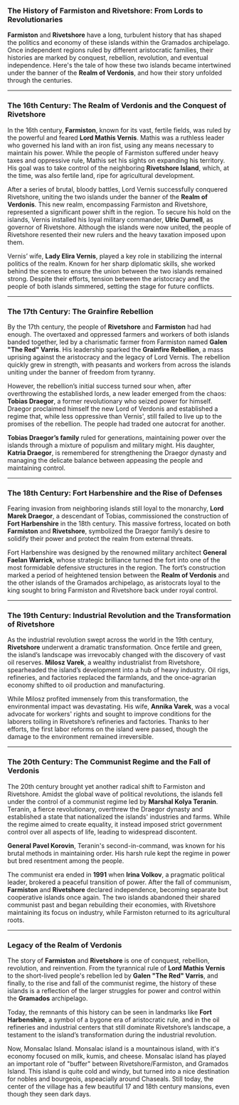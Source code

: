 ### The History of Farmiston and Rivetshore: From Lords to Revolutionaries

**Farmiston** and **Rivetshore** have a long, turbulent history that has shaped the politics and economy of these islands within the Gramados archipelago. Once independent regions ruled by different aristocratic families, their histories are marked by conquest, rebellion, revolution, and eventual independence. Here's the tale of how these two islands became intertwined under the banner of the **Realm of Verdonis**, and how their story unfolded through the centuries.

---

### **The 16th Century: The Realm of Verdonis and the Conquest of Rivetshore**

In the 16th century, **Farmiston**, known for its vast, fertile fields, was ruled by the powerful and feared **Lord Mathis Vernis**. Mathis was a ruthless leader who governed his land with an iron fist, using any means necessary to maintain his power. While the people of Farmiston suffered under heavy taxes and oppressive rule, Mathis set his sights on expanding his territory. His goal was to take control of the neighboring **Rivetshore Island**, which, at the time, was also fertile land, ripe for agricultural development.

After a series of brutal, bloody battles, Lord Vernis successfully conquered Rivetshore, uniting the two islands under the banner of the **Realm of Verdonis**. This new realm, encompassing Farmiston and Rivetshore, represented a significant power shift in the region. To secure his hold on the islands, Vernis installed his loyal military commander, **Ulric Durnell**, as governor of Rivetshore. Although the islands were now united, the people of Rivetshore resented their new rulers and the heavy taxation imposed upon them.

Vernis’ wife, **Lady Elira Vernis**, played a key role in stabilizing the internal politics of the realm. Known for her sharp diplomatic skills, she worked behind the scenes to ensure the union between the two islands remained strong. Despite their efforts, tension between the aristocracy and the people of both islands simmered, setting the stage for future conflicts.

---

### **The 17th Century: The Grainfire Rebellion**

By the 17th century, the people of **Rivetshore** and **Farmiston** had had enough. The overtaxed and oppressed farmers and workers of both islands banded together, led by a charismatic farmer from Farmiston named **Galen "The Red" Varris**. His leadership sparked the **Grainfire Rebellion**, a mass uprising against the aristocracy and the legacy of Lord Vernis. The rebellion quickly grew in strength, with peasants and workers from across the islands uniting under the banner of freedom from tyranny.

However, the rebellion’s initial success turned sour when, after overthrowing the established lords, a new leader emerged from the chaos: **Tobias Draegor**, a former revolutionary who seized power for himself. Draegor proclaimed himself the new Lord of Verdonis and established a regime that, while less oppressive than Vernis', still failed to live up to the promises of the rebellion. The people had traded one autocrat for another.

**Tobias Draegor’s family** ruled for generations, maintaining power over the islands through a mixture of populism and military might. His daughter, **Katria Draegor**, is remembered for strengthening the Draegor dynasty and managing the delicate balance between appeasing the people and maintaining control.

---

### **The 18th Century: Fort Harbenshire and the Rise of Defenses**

Fearing invasion from neighboring islands still loyal to the monarchy, **Lord Marek Draegor**, a descendant of Tobias, commissioned the construction of **Fort Harbenshire** in the 18th century. This massive fortress, located on both **Farmiston** and **Rivetshore**, symbolized the Draegor family’s desire to solidify their power and protect the realm from external threats.

Fort Harbenshire was designed by the renowned military architect **General Faelan Warrick**, whose strategic brilliance turned the fort into one of the most formidable defensive structures in the region. The fort’s construction marked a period of heightened tension between the **Realm of Verdonis** and the other islands of the Gramados archipelago, as aristocrats loyal to the king sought to bring Farmiston and Rivetshore back under royal control.

---

### **The 19th Century: Industrial Revolution and the Transformation of Rivetshore**

As the industrial revolution swept across the world in the 19th century, **Rivetshore** underwent a dramatic transformation. Once fertile and green, the island’s landscape was irrevocably changed with the discovery of vast oil reserves. **Milosz Varek**, a wealthy industrialist from Rivetshore, spearheaded the island’s development into a hub of heavy industry. Oil rigs, refineries, and factories replaced the farmlands, and the once-agrarian economy shifted to oil production and manufacturing.

While Milosz profited immensely from this transformation, the environmental impact was devastating. His wife, **Annika Varek**, was a vocal advocate for workers' rights and sought to improve conditions for the laborers toiling in Rivetshore’s refineries and factories. Thanks to her efforts, the first labor reforms on the island were passed, though the damage to the environment remained irreversible.

---

### **The 20th Century: The Communist Regime and the Fall of Verdonis**

The 20th century brought yet another radical shift to Farmiston and Rivetshore. Amidst the global wave of political revolutions, the islands fell under the control of a communist regime led by **Marshal Kolya Teranin**. Teranin, a fierce revolutionary, overthrew the Draegor dynasty and established a state that nationalized the islands' industries and farms. While the regime aimed to create equality, it instead imposed strict government control over all aspects of life, leading to widespread discontent.

**General Pavel Korovin**, Teranin's second-in-command, was known for his brutal methods in maintaining order. His harsh rule kept the regime in power but bred resentment among the people.

The communist era ended in **1991** when **Irina Volkov**, a pragmatic political leader, brokered a peaceful transition of power. After the fall of communism, **Farmiston** and **Rivetshore** declared independence, becoming separate but cooperative islands once again. The two islands abandoned their shared communist past and began rebuilding their economies, with Rivetshore maintaining its focus on industry, while Farmiston returned to its agricultural roots.

---

### **Legacy of the Realm of Verdonis**

The story of **Farmiston** and **Rivetshore** is one of conquest, rebellion, revolution, and reinvention. From the tyrannical rule of **Lord Mathis Vernis** to the short-lived people's rebellion led by **Galen "The Red" Varris**, and finally, to the rise and fall of the communist regime, the history of these islands is a reflection of the larger struggles for power and control within the **Gramados** archipelago.

Today, the remnants of this history can be seen in landmarks like **Fort Harbenshire**, a symbol of a bygone era of aristocratic rule, and in the oil refineries and industrial centers that still dominate Rivetshore’s landscape, a testament to the island’s transformation during the industrial revolution.













Now, Monsalac Island.
Monsalac island is a mountainous island, with it's economy focused on milk, kumis, and cheese.
Monsalac island has played an important role of "buffer" between Rivetshore/Farmiston, and Gramados Island.
This island is quite cold and windy, but turned into a nice destination for nobles and bourgeois, aspeacially around Chaseals. Still today, the center of the village has a few beautiful 17 and 18th century mansions, even though they seen dark days.